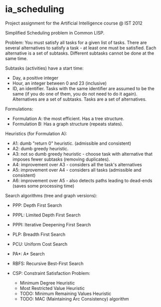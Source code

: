 ia_scheduling
=============

Project assignment for the Artificial Intelligence course @ IST 2012

Simplified Scheduling problem in Common LISP.

Problem:
You must satisfy all tasks for a given list of tasks.
There are several alternatives to satisfy a task - at least one must be satisfied.
Each alternative is a set of subtasks.
Different subtasks cannot be done at the same time.

Subtasks (activities) have a start time:
 - Day, a positive integer
 - Hour, an integer between 0 and 23 (inclusive)
 - ID, an identifier.
Tasks with the same identifier are assumed to be the same (if you do one of them, you do not need to do it again).
Alternatives are a set of subtasks.
Tasks are a set of alternatives.

Formulations:
- Formulation A: the most efficient. Has a tree structure.
- Formulation B: Has a graph structure (repeats states).

Heuristics (for Formulation A):
- A1: dumb "return 0" heuristic. (admissible and consistent)
- A2: dumb greedy heuristic.
- A3: not so dumb greedy heuristic - choose task with alternative that imposes fewer subtasks (removing duplicates).
- A4: improvement over A3 - considers all the task's alternatives
- A5: improvement over A4 - considers all tasks (admissible and consistent)
- A6: improvement over A5 - also detects paths leading to dead-ends (saves some processing time)

Search algorithms (tree and graph versions):
- PPP: Depth First Search
- PPPL: Limited Depth First Search
- PPPI: Iterative Deepening First Search
- PLP: Breadth First Search
- PCU: Uniform Cost Search
- PA*: A* Search
- RBFS: Recursive Best-First Search

- CSP: Constraint Satisfaction Problem:
   - Minimum Degree Heuristic
   - Most Restricted Value Heuristic
   - TODO: Minimum Remaining Values Heuristic
   - TODO: MAC (Maintaining Arc Consistency) algorithm

